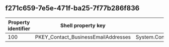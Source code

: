 ## f271c659-7e5e-471f-ba25-7f77b286f836

Property identifier | Shell property key | Shell name | Alias
--- | --- | --- | ---
100 | PKEY_Contact_BusinessEmailAddresses | System.Contact.BusinessEmailAddresses | 

